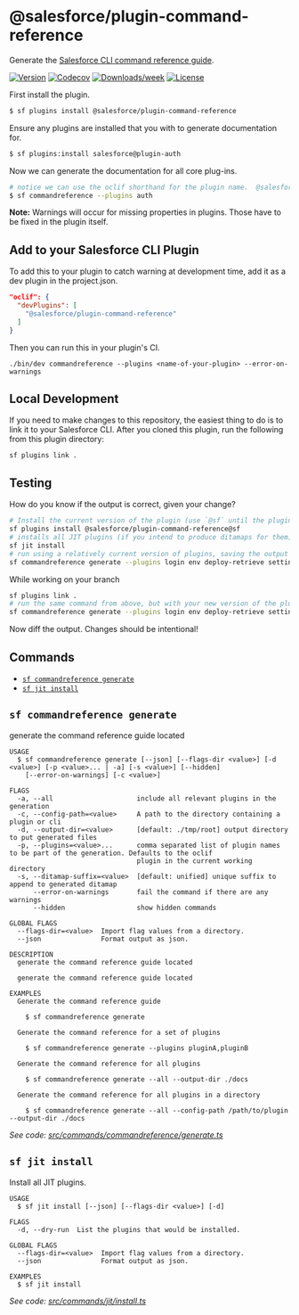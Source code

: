 # @salesforce/plugin-command-reference

Generate the [Salesforce CLI command reference guide](https://developer.salesforce.com/docs/atlas.en-us.sfdx_cli_reference.meta/sfdx_cli_reference/).

[![Version](https://img.shields.io/npm/v/@salesforce/plugin-command-reference.svg)](https://npmjs.org/package/@salesforce/plugin-command-reference)
[![Codecov](https://codecov.io/gh/salesforcecli/plugin-command-reference/branch/master/graph/badge.svg)](https://codecov.io/gh/salesforcecli/plugin-command-reference)
[![Downloads/week](https://img.shields.io/npm/dw/@salesforce/plugin-command-reference.svg)](https://npmjs.org/package/@salesforce/plugin-command-reference)
[![License](https://img.shields.io/npm/l/@salesforce/plugin-command-reference.svg)](https://github.com/salesforcecli/plugin-command-reference/blob/master/package.json)

First install the plugin.

```bash
$ sf plugins install @salesforce/plugin-command-reference
```

Ensure any plugins are installed that you with to generate documentation for.

```bash
$ sf plugins:install salesforce@plugin-auth
```

Now we can generate the documentation for all core plug-ins.

```bash
# notice we can use the oclif shorthand for the plugin name.  @salesforce/plugin-foo => foo
$ sf commandreference --plugins auth
```

**Note:** Warnings will occur for missing properties in plugins. Those have to be fixed in the plugin itself.

## Add to your Salesforce CLI Plugin

To add this to your plugin to catch warning at development time, add it as a dev plugin in the project.json.

```json
"oclif": {
  "devPlugins": [
    "@salesforce/plugin-command-reference"
  ]
}
```

Then you can run this in your plugin's CI.

```sh-session
./bin/dev commandreference --plugins <name-of-your-plugin> --error-on-warnings
```

## Local Development

If you need to make changes to this repository, the easiest thing to do is to link it to your Salesforce CLI. After you cloned this plugin, run the following from this plugin directory:

```sh-session
sf plugins link .
```

## Testing

How do you know if the output is correct, given your change?

```bash
# Install the current version of the plugin (use `@sf` until the plugin is publishing the sf version as main)
sf plugins install @salesforce/plugin-command-reference@sf
# installs all JIT plugins (if you intend to produce ditamaps for them)
sf jit install
# run using a relatively current version of plugins, saving the output as a "gold file"
sf commandreference generate --plugins login env deploy-retrieve settings functions info sobject limits schema custom-metadata data community signups user org packaging templates apex auth dev @salesforce/sfdx-plugin-lwc-test -d outputGold
```

While working on your branch

```bash
sf plugins link .
# run the same command from above, but with your new version of the plugin, writing to a new output file
sf commandreference generate --plugins login env deploy-retrieve settings functions info sobject limits schema custom-metadata data community signups user org packaging templates apex auth dev @salesforce/sfdx-plugin-lwc-test -d outputNew
```

Now diff the output. Changes should be intentional!

## Commands

<!-- commands -->

- [`sf commandreference generate`](#sf-commandreference-generate)
- [`sf jit install`](#sf-jit-install)

## `sf commandreference generate`

generate the command reference guide located

```
USAGE
  $ sf commandreference generate [--json] [--flags-dir <value>] [-d <value>] [-p <value>... | -a] [-s <value>] [--hidden]
    [--error-on-warnings] [-c <value>]

FLAGS
  -a, --all                     include all relevant plugins in the generation
  -c, --config-path=<value>     A path to the directory containing a plugin or cli
  -d, --output-dir=<value>      [default: ./tmp/root] output directory to put generated files
  -p, --plugins=<value>...      comma separated list of plugin names to be part of the generation. Defaults to the oclif
                                plugin in the current working directory
  -s, --ditamap-suffix=<value>  [default: unified] unique suffix to append to generated ditamap
      --error-on-warnings       fail the command if there are any warnings
      --hidden                  show hidden commands

GLOBAL FLAGS
  --flags-dir=<value>  Import flag values from a directory.
  --json               Format output as json.

DESCRIPTION
  generate the command reference guide located

  generate the command reference guide located

EXAMPLES
  Generate the command reference guide

    $ sf commandreference generate

  Generate the command reference for a set of plugins

    $ sf commandreference generate --plugins pluginA,pluginB

  Generate the command reference for all plugins

    $ sf commandreference generate --all --output-dir ./docs

  Generate the command reference for all plugins in a directory

    $ sf commandreference generate --all --config-path /path/to/plugin --output-dir ./docs
```

_See code: [src/commands/commandreference/generate.ts](https://github.com/salesforcecli/plugin-command-reference/blob/3.1.61/src/commands/commandreference/generate.ts)_

## `sf jit install`

Install all JIT plugins.

```
USAGE
  $ sf jit install [--json] [--flags-dir <value>] [-d]

FLAGS
  -d, --dry-run  List the plugins that would be installed.

GLOBAL FLAGS
  --flags-dir=<value>  Import flag values from a directory.
  --json               Format output as json.

EXAMPLES
  $ sf jit install
```

_See code: [src/commands/jit/install.ts](https://github.com/salesforcecli/plugin-command-reference/blob/3.1.61/src/commands/jit/install.ts)_

<!-- commandsstop -->

